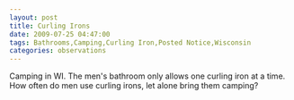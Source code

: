```yaml
---
layout: post
title: Curling Irons
date: 2009-07-25 04:47:00
tags: Bathrooms,Camping,Curling Iron,Posted Notice,Wisconsin
categories: observations
---
```


Camping in WI. The men's bathroom only allows one curling iron at a time. How
often do men use curling irons, let alone bring them camping?





